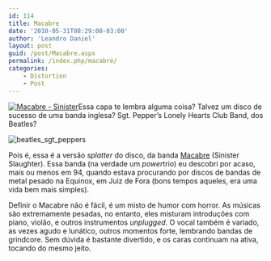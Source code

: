 ```yaml
---
id: 114
title: Macabre
date: '2010-05-31T08:29:00-03:00'
author: 'Leandro Daniel'
layout: post
guid: /post/Macabre.aspx
permalink: /index.php/macabre/
categories:
    - Distortion
    - Post
---
```


[![Macabre - Sinister](http://leandrodaniel.com/pics/Macabre%20-%20Sinister_thumb.jpg "Macabre - Sinister")](http://leandrodaniel.com/pics/Macabre%20-%20Sinister.jpg)Essa capa te lembra alguma coisa? Talvez um disco de sucesso de uma banda inglesa? Sgt. Pepper’s Lonely Hearts Club Band, dos Beatles?

![beatles_sgt_peppers](http://leandrodaniel.com/pics/beatles_sgt_peppers_thumb.jpg "beatles_sgt_peppers")

Pois é, essa é a versão *splatter* do disco, da banda [Macabre](http://www.youtube.com/results?search_query=macabre+sinister+slaughter&aq=f) (Sinister Slaughter). Essa banda (na verdade um *power*trio) eu descobri por acaso, mais ou menos em 94, quando estava procurando por discos de bandas de metal pesado na Equinox, em Juiz de Fora (bons tempos aqueles, era uma vida bem mais simples).

Definir o Macabre não é fácil, é um misto de humor com horror. As músicas são extremamente pesadas, no entanto, eles misturam introduções com piano, violão, e outros instrumentos *unplugged*. O vocal também é variado, as vezes agudo e lunático, outros momentos forte, lembrando bandas de grindcore. Sem dúvida é bastante divertido, e os caras continuam na ativa, tocando do mesmo jeito.